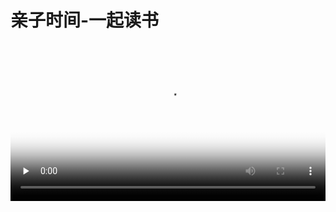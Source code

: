 # 亲子时间-一起读书

<p>
<video id="video" controls="" preload="none" style="width:100%;" poster="https://sujunjie.github.io/suheng/static/mmexport1632985134521.jpg
">
    <source id="mp4" src="https://sujunjie.github.io/suheng/static/mmexport1636851072188.mp4" type="video/mp4">
</video>
</p>



